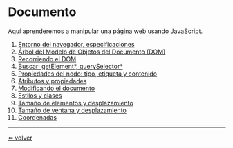# Documento

Aquí aprenderemos a manipular una página web usando JavaScript.

1.  [Entorno del navegador, especificaciones](https://github.com/VictorHugoAguilar/javascript-interview-questions-explained/blob/main/theory-documento/browser-environment/readme.md)
2.  [Árbol del Modelo de Objetos del Documento (DOM)](https://github.com/VictorHugoAguilar/javascript-interview-questions-explained/blob/main/theory-documento/dom-nodes/readme.md)
3.  [Recorriendo el DOM](https://github.com/VictorHugoAguilar/javascript-interview-questions-explained/blob/main/theory-documento/dom-navigation/readme.md)
4.  [Buscar: getElement*, querySelector*]()
5.  [Propiedades del nodo: tipo, etiqueta y contenido]()
6.  [Atributos y propiedades]()
7.  [Modificando el documento]()
8.  [Estilos y clases]()
9.  [Tamaño de elementos y desplazamiento]()
10. [Tamaño de ventana y desplazamiento]()
11. [Coordenadas]()

---
[⬅️ volver](https://github.com/VictorHugoAguilar/javascript-interview-questions-explained/blob/main/readme.md)
